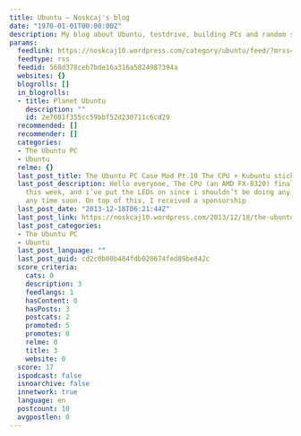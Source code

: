 ```yaml
---
title: Ubuntu – Noskcaj's blog
date: "1970-01-01T00:00:00Z"
description: My blog about Ubuntu, testdrive, building PCs and random stuff.
params:
  feedlink: https://noskcaj10.wordpress.com/category/ubuntu/feed/?mrss=off
  feedtype: rss
  feedid: 568d378ceb7bde16a316a5824987394a
  websites: {}
  blogrolls: []
  in_blogrolls:
  - title: Planet Ubuntu
    description: ""
    id: 2e7081f355cc59bbf52d230711c6cd29
  recommended: []
  recommender: []
  categories:
  - The Ubuntu PC
  - Ubuntu
  relme: {}
  last_post_title: The Ubuntu PC Case Mod Pt.10 The CPU + Kubuntu stickers
  last_post_description: Hello everyone, The CPU (an AMD FX-8320) finally arrived
    this week, and i’ve put the LEDs on since i shouldn’t be doing any more cutting
    any time soon. On top of this, I received a sponsorship
  last_post_date: "2013-12-18T06:21:44Z"
  last_post_link: https://noskcaj10.wordpress.com/2013/12/18/the-ubuntu-pc-case-mod-pt-9-the-cpu-kubuntu-stickers/
  last_post_categories:
  - The Ubuntu PC
  - Ubuntu
  last_post_language: ""
  last_post_guid: cd2c0b00b484fdb020674fed89be842c
  score_criteria:
    cats: 0
    description: 3
    feedlangs: 1
    hasContent: 0
    hasPosts: 3
    postcats: 2
    promoted: 5
    promotes: 0
    relme: 0
    title: 3
    website: 0
  score: 17
  ispodcast: false
  isnoarchive: false
  innetwork: true
  language: en
  postcount: 10
  avgpostlen: 0
---
```

